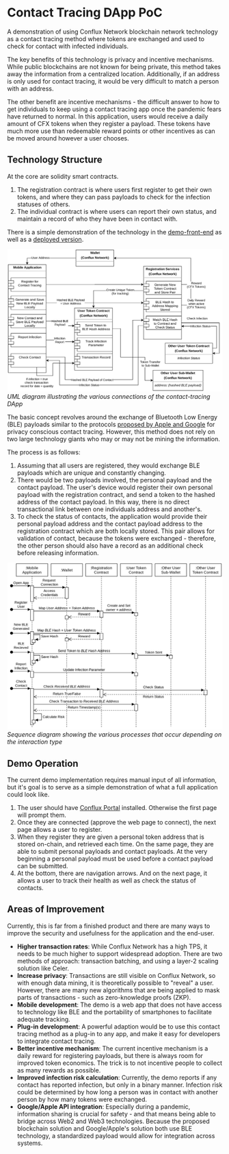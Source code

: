 # Contact Tracing DApp PoC
A demonstration of using Conflux Network blockchain network technology as a contact tracing method where tokens are exchanged and used to check for contact with infected individuals.

The key benefits of this technology is privacy and incentive mechanisms. While public blockchains are not known for being private, this method takes away the information from a centralized location. Additionally, if an address is only used for contact tracing, it would be very difficult to match a person with an address.

The other benefit are incentive mechanisms - the difficult answer to how to get individuals to keep using a contact tracing app once the pandemic fears have returned to normal. In this application, users would receive a daily amount of CFX tokens when they register a payload. These tokens have much more use than redeemable reward points or other incentives as can be moved around however a user chooses.

## Technology Structure
At the core are solidity smart contracts.
1. The registration contract is where users first register to get their own tokens, and where they can pass payloads to check for the infection statuses of others.
1. The individual contract is where users can report their own status, and maintain a record of who they have been in contact with.

There is a simple demonstration of the technology in the [demo-front-end](./demo-front-end) as well as a [deployed version](https://conflux-network-global.github.io/contact-tracing/).

![](./figures/contactTracing_UML.png)
_UML diagram illustrating the various connections of the contact-tracing DApp_

The basic concept revolves around the exchange of Bluetooth Low Energy (BLE) payloads similar to the protocols [proposed by Apple and Google](https://www.apple.com/covid19/contacttracing) for privacy conscious contact tracing. However, this method does not rely on two large technology giants who may or may not be mining the information.

The process is as follows:
1. Assuming that all users are registered, they would exchange BLE payloads which are unique and constantly changing.
1. There would be two payloads involved, the personal payload and the contact payload. The user's device would register their own personal payload with the registration contract, and send a token to the hashed address of the contact payload. In this way, there is no direct transactional link between one individuals address and another's.
1. To check the status of contacts, the application would provide their personal payload address and the contact payload address to the registration contract which are both locally stored. This pair allows for validation of contact, because the tokens were exchanged - therefore, the other person should also have a record as an additional check before releasing information.  

![](./figures/contactTracing_sequence.png)
_Sequence diagram showing the various processes that occur depending on the interaction type_

## Demo Operation
The current demo implementation requires manual input of all information, but it's goal is to serve as a simple demonstration of what a full application could look like.

1. The user should have [Conflux Portal](https://portal.conflux-chain.org/) installed. Otherwise the first page will prompt them.
1. Once they are connected (approve the web page to connect), the next page allows a user to register.
1. When they register they are given a personal token address that is stored on-chain, and retrieved each time. On the same page, they are able to submit personal payloads and contact payloads. At the very beginning a personal payload must be used before a contact payload can be submitted.
1. At the bottom, there are navigation arrows. And on the next page, it allows a user to track their health as well as check the status of contacts.

## Areas of Improvement
Currently, this is far from a finished product and there are many ways to improve the security and usefulness for the application and the end-user.
- **Higher transaction rates**: While Conflux Network has a high TPS, it needs to be much higher to support widespread adoption. There are two methods of approach: transaction batching, and using a layer-2 scaling solution like Celer.
- **Increase privacy**: Transactions are still visible on Conflux Network, so with enough data mining, it is theoretically possible to "reveal" a user. However, there are many new algorithms that are being applied to mask parts of transactions - such as zero-knowledge proofs (ZKP).
- **Mobile development**: The demo is a web app that does not have access to technology like BLE and the portability of smartphones to facilitate adequate tracking.
- **Plug-in development**: A powerful adaption would be to use this contact tracing method as a plug-in to any app, and make it easy for developers to integrate contact tracing.
- **Better incentive mechanism**: The current incentive mechanism is a daily reward for registering payloads, but there is always room for improved token economics. The trick is to not incentive people to collect as many rewards as possible.
- **Improved infection risk calculation**: Currently, the demo reports if any contact has reported infection, but only in a binary manner. Infection risk could be determined by how long a person was in contact with another person by how many tokens were exchanged.
- **Google/Apple API integration**: Especially during a pandemic, information sharing is crucial for safety - and that means being able to bridge across Web2 and Web3 technologies. Because the proposed blockchain solution and Google/Apple's solution both use BLE technology, a standardized payload would allow for integration across systems.
